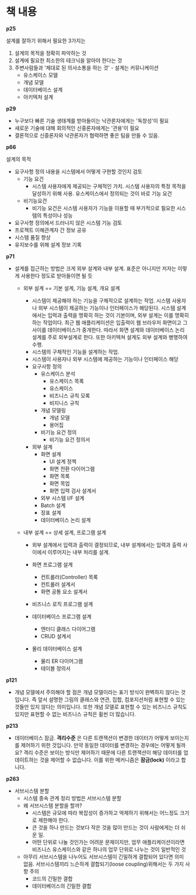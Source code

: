 # 책 내용



**p25**

설계를 잘하기 위해서 필요한 3가지는

1. 설계의 목적을 정확히 파악하는 것
2. 설계에 필요한 최소한의 테크닉을 알아야 한다는 것
3. 주변사람들과 '제대로 된 의사소통을 하는 것' - 설계는 커뮤니케이션
   - 유스케이스 모델
   - 개념 모델
   - 데이터베이스 설계
   - 아키텍처 설계

**p29**

- 누구보다 빠른 기술 생태계를 받아들이는 낙관론자에게는 '독창성'이 필요
- 새로운 기술에 대해 회의적인 신중론자에게는 '관용'이 필요
- 결론적으로 신중론자와 낙관론자가 협력하면 좋은 팀을 만들 수 있음.

**p66** 

설계의 목적

- 요구사항 정의 내용을 시스템에서 어떻게 구현할 것인지 검토
  - 기능 요건
    - 시스템 사용자에게 제공되는 구체적인 가치. 시스템 사용자의 특정 목적을 달성하기 위해 사용. 유스케이스에서 정의되는 것이 바로 기능 요건
  - 비기능요건
    - 비기능 요건은 시스템 사용자가 기능을 이용할 때 부가적으로 필요한 시스템의 특성이나 성능
- 요구사항 정의에서 드러나지 않은 시스템 기능 검토
- 프로젝트 이해관계자 간 정보 공유
- 시스템 품질 향상
- 유지보수를 위해 설계 정보 기록



**p71**

- 설계를 접근하는 방법은 크게 외부 설계와 내부 설계. 표준은 아니지만 저자는 이렇게 사용한다 정도로 받아들이면 될 듯

  - 외부 설계 == 기본 설계, 기능 설계, 개요 설계

    - 시스템이 제공해야 하는 기능을 구체적으로 설계하는 작업. 시스템 사용자나 외부 시스템이 제공하는 기능이나 인터페이스가 해당된다. 시스템 설계에서는 입력과 출력을 명확히 하는 것이 기본이며, 외부 설계는 이를 명확히 하는 작업이다. 최근 웹 애플리케이션은 입출력이 웹 브라우저 화면이고 그 사이를 데이터베이스가 중개한다. 따라서 화면 설계와 데이터베이스 논리 설계를 주로 외부설계로 한다. 또한 아키텍쳐 설계도 외부 설계와 병행하여 수행.
    - 시스템의 구체적인 기능을 설계하는 작업.
    - 시스템이 사용자나 외부 시스템에 제공하는 기능이나 인터페이스 해당
    - 요구사항 정의
      - 유스케이스 분석
        - 유스케이스 목록
        - 유스케이스
        - 비즈니스 규칙 모록
        - 비지니스 규칙
      - 개념 모델링
        - 개념 모델
        - 용어집
      - 비기능 요건 정의
        - 비기능 요건 정의서
    - 외부 설계
      - 화면 설계
        - UI 설계 정책
        - 화면 전환 다이어그램
        - 화면 목록
        - 화면 목업
        - 화면 입력 검사 설계서
      - 외부 시스템 I/F 설계
      - Batch 설계
      - 장표 설계
      - 데이터베이스 논리 설계

  - 내부 설계 == 상세 설계, 프로그램 설계

    - 외부 설계에서 입력과 출력이 결정되므로, 내부 설계에서는 입력과 출력 사이에서 이루어지는 내부 처리를 설계.

    - 화면 프로그램 설계
      - 컨트롤러(Controller) 목록
      - 컨트롤러 설계서
      - 화면 공통 요소 설계서
    - 비즈니스 로직 프로그램 설계
    - 데이터베이스 프로그램 설계
      - 엔터디 클래스 다이어그램
      - CRUD 설계서
    - 물리 데이터베이스 설계
      - 물리 ER 다이어그램
      - 테이블 정의서

**p121**

- 개념 모델에서 주의해야 할 점은 개념 모델이라는 표기 방식이 완벽하지 않다는 것입니다. 즉 앞서 설명한 그림의 클래스와 연관, 집합, 컴포지션처럼 표현할 수 있는 것들만 있지 않다는 의미입니다. 또한 개념 모델로 표현할 수 있는 비즈니스 규칙도 있지만 표현할 수 없는 비즈니스 규칙은 휠씬 더 많습니다.

**p213**

- 데이터베이스 잠금. **격리수준** 은 다른 트랜잭션이 변경한 데이터가 어떻게 보이는지를 제어하기 위한 것입니다. 만약 동일한 데이터를 변경하는 경우에는 어떻게 될까요? 격리 수준은 보이는 방식만 제어하기 때문에 다른 트랜잭션이 해당 데이터를 업데이트하는 것을 제어할 수 없습니다. 이를 위한 메커니즘은 **잠금(lock)** 이라고 합니다.

**p263**

- 서브시스템 분할
  - 시스템 종속 관계 정리 방법은 서브시스템 분할
  - 왜 서브시스템 분할을 할까?
    - 시스템은 규모에 따라 복잡성이 증가하고 억제하기 위해서는 어느정도 크기로 제한해야 한다.
    - 큰 것을 하나 만드는 것보다 작은 것을 많이 만드는 것이 사람에게는 더 쉬운 일.
    - 어떤 단위로 나눌 것인가는 어려운 문제이지만, 업무 애플리케이션이라면 비즈니스 유스케이스와 같은 하나의 업무 단위로 나누는 것이 일반적인 것
  - 아무리 서브시스템을 나누어도 서브시스템이 긴밀하게 결합되어 있다면 의미 없음. 서브시스템끼리 느슨하게 결합되기(loose coupling)위해서는 두 가지 사항 주의
    - 코드의 긴밀한 결합
    - 데이터베이스의 긴밀한 결합